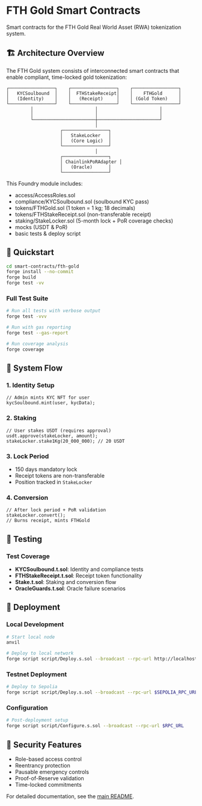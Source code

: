 # FTH Gold Smart Contracts

Smart contracts for the FTH Gold Real World Asset (RWA) tokenization system.

## 🏗️ Architecture Overview

The FTH Gold system consists of interconnected smart contracts that enable compliant, time-locked gold tokenization:

```
┌─────────────────┐    ┌─────────────────┐    ┌─────────────────┐
│   KYCSoulbound  │    │  FTHStakeReceipt│    │    FTHGold      │
│   (Identity)    │    │   (Receipt)     │    │ (Gold Token)    │
└─────────────────┘    └─────────────────┘    └─────────────────┘
         │                       │                       │
         │                       │                       │
         └───────────────────────┼───────────────────────┘
                                 │
                    ┌─────────────────┐
                    │   StakeLocker   │
                    │   (Core Logic)  │
                    └─────────────────┘
                                 │
                    ┌─────────────────┐
                    │ ChainlinkPoRAdapter │
                    │   (Oracle)      │
                    └─────────────────┘
```

This Foundry module includes:
- access/AccessRoles.sol
- compliance/KYCSoulbound.sol (soulbound KYC pass)
- tokens/FTHGold.sol (1 token = 1 kg; 18 decimals)
- tokens/FTHStakeReceipt.sol (non-transferable receipt)
- staking/StakeLocker.sol (5-month lock + PoR coverage checks)
- mocks (USDT & PoR)
- basic tests & deploy script

## 🚀 Quickstart

```bash
cd smart-contracts/fth-gold
forge install --no-commit
forge build
forge test -vv
```

### Full Test Suite
```bash
# Run all tests with verbose output
forge test -vvv

# Run with gas reporting
forge test --gas-report

# Run coverage analysis
forge coverage
```

## 🔄 System Flow

### 1. Identity Setup
```solidity
// Admin mints KYC NFT for user
kycSoulbound.mint(user, kycData);
```

### 2. Staking
```solidity
// User stakes USDT (requires approval)
usdt.approve(stakeLocker, amount);
stakeLocker.stake1Kg(20_000_000); // 20 USDT
```

### 3. Lock Period
- 150 days mandatory lock
- Receipt tokens are non-transferable
- Position tracked in `StakeLocker`

### 4. Conversion
```solidity
// After lock period + PoR validation
stakeLocker.convert();
// Burns receipt, mints FTHGold
```

## 🧪 Testing

### Test Coverage

- **KYCSoulbound.t.sol**: Identity and compliance tests
- **FTHStakeReceipt.t.sol**: Receipt token functionality
- **Stake.t.sol**: Staking and conversion flow
- **OracleGuards.t.sol**: Oracle failure scenarios

## 🚀 Deployment

### Local Development
```bash
# Start local node
anvil

# Deploy to local network
forge script script/Deploy.s.sol --broadcast --rpc-url http://localhost:8545
```

### Testnet Deployment
```bash
# Deploy to Sepolia
forge script script/Deploy.s.sol --broadcast --rpc-url $SEPOLIA_RPC_URL --verify
```

### Configuration
```bash
# Post-deployment setup
forge script script/Configure.s.sol --broadcast --rpc-url $RPC_URL
```

## 🔐 Security Features

- Role-based access control
- Reentrancy protection
- Pausable emergency controls
- Proof-of-Reserve validation
- Time-locked commitments

For detailed documentation, see the [main README](../../README.md).
